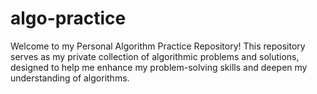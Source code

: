 # algo-practice
Welcome to my Personal Algorithm Practice Repository! This repository serves as my private collection of algorithmic problems and solutions, designed to help me enhance my problem-solving skills and deepen my understanding of algorithms.
